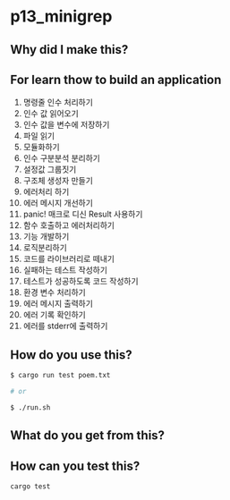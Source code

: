 # p13_minigrep

## Why did I make this?

## For learn thow to build an application

1. 명령줄 인수 처리하기
1. 인수 값 읽어오기
2. 인수 값을 변수에 저장하기
2. 파일 읽기
3. 모듈화하기
1. 인수 구분분석 분리하기
2. 설정값 그룹짓기
3. 구조체 생성자 만들기
4. 에러처리 하기
1. 에러 메시지 개선하기
2. panic! 매크로 디신 Result 사용하기
3. 함수 호출하고 에러처리하기
5. 기능 개발하기
1. 로직분리하기
2. 코드를 라이브러리로 떼내기
3. 실패하는 테스트 작성하기
4. 테스트가 성공하도록 코드 작성하기
6. 환경 변수 처리하기
7. 에러 메시지 출력하기
1. 에러 기록 확인하기
2. 에러를 stderr에 출력하기

## How do you use this?

```bash
$ cargo run test poem.txt

# or

$ ./run.sh
```

## What do you get from this?

## How can you test this?

```bash
cargo test
```
